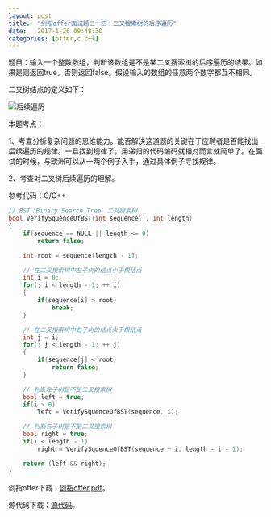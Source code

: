 ```yaml
---
layout:	post
title:	"剑指offer面试题二十四：二叉搜索树的后序遍历"
date:	2017-1-26 09:48:30
categories:	[offer,c c++]
---
```


题目：输入一个整数数组，判断该数组是不是某二叉搜索树的后序遍历的结果。如果是则返回true，否则返回false。假设输入的数组的任意两个数字都互不相同。

二叉树结点的定义如下：

![后续遍历](https://raw.githubusercontent.com/cofire/cofire.github.io/master/img/offer/11/1.png "后续遍历")

本题考点：

1、考查分析复杂问题的思维能力。能否解决这道题的关键在于应聘者是否能找出后续遍历的规律。一旦找到规律了，用递归的代码编码就相对而言就简单了。在面试的时候，与欧洲可以从一两个例子入手，通过具体例子寻找规律。

2、考查对二叉树后续遍历的理解。

参考代码：C/C++

```c
// BST：Binary Search Tree，二叉搜索树
bool VerifySquenceOfBST(int sequence[], int length)
{
    if(sequence == NULL || length <= 0)
        return false;

    int root = sequence[length - 1];

    // 在二叉搜索树中左子树的结点小于根结点
    int i = 0;
    for(; i < length - 1; ++ i)
    {
        if(sequence[i] > root)
            break;
    }

    // 在二叉搜索树中右子树的结点大于根结点
    int j = i;
    for(; j < length - 1; ++ j)
    {
        if(sequence[j] < root)
            return false;
    }

    // 判断左子树是不是二叉搜索树
    bool left = true;
    if(i > 0)
        left = VerifySquenceOfBST(sequence, i);

    // 判断右子树是不是二叉搜索树
    bool right = true;
    if(i < length - 1)
        right = VerifySquenceOfBST(sequence + i, length - i - 1);

    return (left && right);
}
```

剑指offer下载：[剑指offer.pdf](https://raw.githubusercontent.com/cofire/cofire.github.io/master/source/剑指offer.pdf "剑指offer.pdf")。

源代码下载：[源代码](https://raw.githubusercontent.com/cofire/cofire.github.io/master/source/剑指offer源代码.zip "剑指offer源代码")。